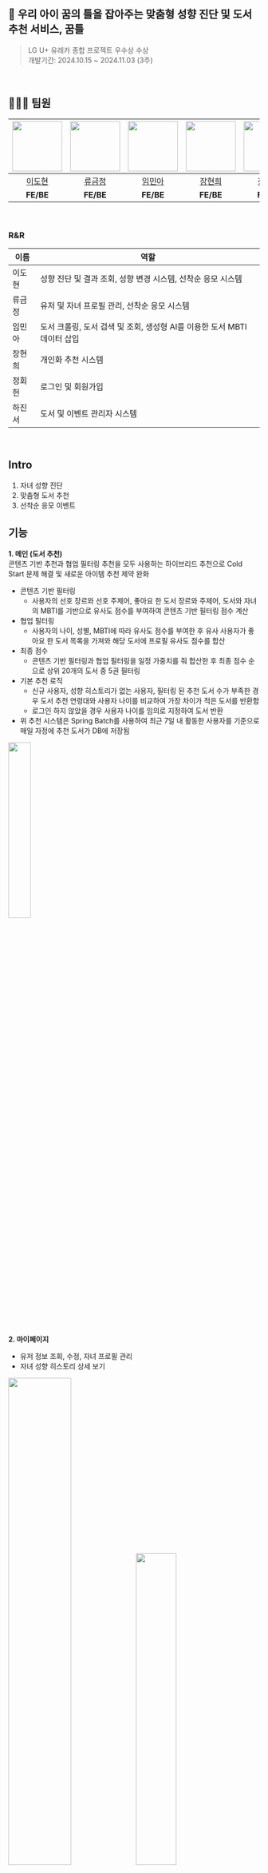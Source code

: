## 👶 우리 아이 꿈의 틀을 잡아주는 맞춤형 성향 진단 및 도서 추천 서비스, 꿈틀
> LG U+ 유레카 종합 프로젝트 우수상 수상 <br>
> 개발기간: 2024.10.15 ~ 2024.11.03 (3주)

<br>

## 👨🏻‍💻 팀원
| <img src="https://github.com/user-attachments/assets/a3a3d32f-c018-4afd-a875-a59a4f9bbf15" width="100px;" alt=""/> | <img src="https://github.com/user-attachments/assets/84c40d5d-559a-487e-9571-16c0b4187c39" width="100px;" alt=""/> | <img src="https://github.com/user-attachments/assets/82e1ca66-ac0e-42a3-a046-8da508858b41" width="100px;" alt=""/> | <img src="https://github.com/user-attachments/assets/a433f234-35b1-47f7-84ce-f299312a2ffc" width="100px;" alt=""/> | <img src="https://github.com/user-attachments/assets/fce08852-a6a1-421b-abcd-6b55cef486aa" width="100px;" alt=""/> | <img src="https://github.com/user-attachments/assets/714986a9-4541-4849-b1f7-c1cd718e4316" width="100px;" alt=""/> 
| :---: | :---: | :---: | :---: | :---: | :---: |
| [이도현](https://github.com/ldhapple) | [류금정](https://github.com/fbgjung) | [임민아](https://github.com/01MINAH) | [장현희](https://github.com/hh830) | [정회헌](https://github.com/JeongHhH) | [하진서](https://github.com/xnfnfnr) | 
| <b> FE/BE </b> | <b> FE/BE </b> | <b> FE/BE </b> | <b> FE/BE </b> | <b> FE/BE </b> | <b> FE/BE </b> |

<br>

### R&R
| 이름 | 역할 |
| -------------------------------------------------------------- | ----------------------------------------------------- |
| 이도현 | 성향 진단 및 결과 조회, 성향 변경 시스템, 선착순 응모 시스템 |
| 류금정 | 유저 및 자녀 프로필 관리, 선착순 응모 시스템 |
| 임민아 | 도서 크롤링, 도서 검색 및 조회, 생성형 AI를 이용한 도서 MBTI 데이터 삽입 |
| 장현희 | 개인화 추천 시스템 |
| 정회헌 | 로그인 및 회원가입 |
| 하진서 | 도서 및 이벤트 관리자 시스템 |

<br>

## Intro
1. 자녀 성향 진단
2. 맞춤형 도서 추천
3. 선착순 응모 이벤트

## 기능
**1. 메인 (도서 추천)** <br>
  콘텐츠 기반 추천과 협업 필터링 추천을 모두 사용하는 하이브리드 추천으로 Cold Start 문제 해결 및 새로운 아이템 추천 제약 완화
- 콘텐츠 기반 필터링
  - 사용자의 선호 장르와 선호 주제어, 좋아요 한 도서 장르와 주제어, 도서와 자녀의 MBTI를 기반으로 유사도 점수를 부여하여 콘텐츠 기반 필터링 점수 계산
- 협업 필터링
  - 사용자의 나이, 성별, MBTI에 따라 유사도 점수를 부여한 후 유사 사용자가 좋아요 한 도서 목록을 가져와 해당 도서에 프로필 유사도 점수를 합산
- 최종 점수
  - 콘텐츠 기반 필터링과 협업 필터링을 일정 가중치를 줘 합산한 후 최종 점수 순으로 상위 20개의 도서 중 5권 필터링
- 기본 추천 로직
  - 신규 사용자, 성향 히스토리가 없는 사용자, 필터링 된 추천 도서 수가 부족한 경우 도서 추천 연령대와 사용자 나이를 비교하여 가장 차이가 적은 도서를 반환함
  - 로그인 하지 않았을 경우 사용자 나이를 임의로 지정하여 도서 반환
- 위 추천 시스템은 Spring Batch를 사용하여 최근 7일 내 활동한 사용자를 기준으로 매일 자정에 추천 도서가 DB에 저장됨
<img src="https://github.com/user-attachments/assets/7ebf5ad3-8a68-4d87-8d19-94dfeda6fca4" width=30% height=30%/>

<br>

**2. 마이페이지**
   - 유저 정보 조회, 수정, 자녀 프로필 관리
   - 자녀 성향 히스토리 상세 보기
<img src="https://github.com/user-attachments/assets/c1ba89a3-c763-4bc1-aacb-a70d7cba651a" width=50% height=50%>
<img src="https://github.com/user-attachments/assets/08ebe43b-114e-478d-a3b5-d47725d08aaa" width=40% height=40%>

<br>

**3. 자녀 성향 진단 페이지** <br>
<img src="https://github.com/user-attachments/assets/5156a589-25df-46fd-bf24-8b26131f3c74" width=60% height=60%>

<br>

**4. 자녀 성향 히스토리 페이지**
   - 히스토리 삭제 시 실제 데이터를 삭제하지 않고 isDeleted 필드를 true로 논리적 삭제
   - Spring Batch를 사용하여 deletedAt이 한 달 전인 데이터 물리적 삭제 (Cascade, OrphanRemoval로 히스토리와 관계된 데이터도 물리적 삭제)

<br>

**5. 도서 목록 조회 및 검색** <br>
<img src="https://github.com/user-attachments/assets/a00c77de-121c-4b65-9479-2f046b8629a6" width=60% height=60%>

<br>

**6. 생성형 AI 기반 도서 MBTI 매핑**
  - Hugging Face의 오픈 소스와 GPT API를 모두 사용해본 후 GPT API가 보다 높은 정확성을 보여 선택

<br>

**7. 도서 상세 조회** <br>
<img src="https://github.com/user-attachments/assets/23cab6d9-2aea-447a-8f45-9a5d53d5690a" width=20% height=20%>
<img src="https://github.com/user-attachments/assets/dee1795f-5843-47b8-aeb8-2fa151ac5886" width=20% height=20%>

<br>

**8. 도서 좋아요/싫어요에 따른 성향 변경**
   - 좋아요/싫어요 선택 시 Kafka 메세지 전송
   - KafkaEventListener를 통해 Spring Batch로 좋아요/싫어요 한 책의 성향에 따라 아이 성향 점수 조정
   - Chunk 방식과 Tasklet 방식을 모두 사용하여 성능이 더 좋은 Tasklet 방식 선택

<br>

**9. 이벤트 응모 시스템** <br>
<img src="https://github.com/user-attachments/assets/3c264371-3023-4eee-ab8e-5c0d6e6f31b7" width=60% height=60%>

<br>

**10. 관리자 도서 관리 기능 (CRUD)**
  - 도서명, 줄거리, MBTI 입력 후 도서 등록.
  - 이때 MBTI는 HuggingFace가 줄거리 파악 후 MBTI를 응답해주는 것을 사용
  - 도서 검색어 검색 시 1순위 도서명, 2순위 작가명을 기준으로 조회
  - 도서 장르, 주제어, MBTI를 기준으로 필터 조회
<img src="https://github.com/user-attachments/assets/69c0a726-1b01-4c7a-80c4-a72b9938b5b7" width=60% height=60%>

**11. 관리자 이벤트 관리 기능**
    - 이벤트 등록, 이벤트 목록 조회, 이벤트 수정, 이벤트 삭제 기능
  
<img src="https://github.com/user-attachments/assets/82694c3e-6990-4260-8fb8-d145fa2392b0" width=40% height=40%>
<img src="https://github.com/user-attachments/assets/8430cc0f-9c02-472d-8fad-550a79316488" width=40% height=40%>


<br>

## Trouble Shooting

---

## ERD
![image](https://github.com/user-attachments/assets/7873b2c1-7590-4de9-b5c3-5a03a7497236)

## SW 아키텍처
![image](https://github.com/user-attachments/assets/480578fa-f20b-4647-8d5b-71574c099a4b)

